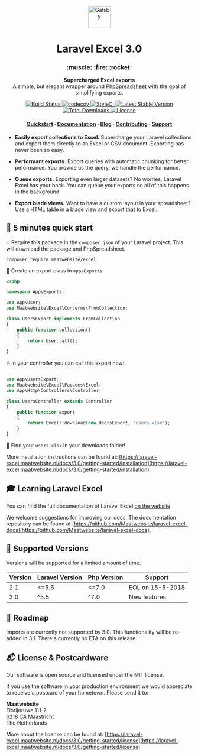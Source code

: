 <p align="center">
  <a href="https://laravel-excel.maatwebsite.nl">
    <img alt="Gatsby" src="https://user-images.githubusercontent.com/7728097/43683637-5822baf8-9890-11e8-8fa1-a41511257e17.png" width="60" />
  </a>
</p>

<h1 align="center">
  Laravel Excel 3.0
</h1>

<h3 align="center">
  :muscle: :fire: :rocket:
</h3>

<p align="center">
  <strong>Supercharged Excel exports</strong><br>
  A simple, but elegant wrapper around <a href="https://phpspreadsheet.readthedocs.io/">PhpSpreadsheet</a> with the goal of simplifying
exports. 
</p>

<p align="center">
  <a href="https://travis-ci.org/Maatwebsite/Laravel-Excel">
    <img src="https://travis-ci.org/Maatwebsite/Laravel-Excel.svg?branch=3.0" alt="Build Status">
  </a> 
  
  <a href="https://codecov.io/gh/Maatwebsite/Laravel-Excel">
    <img src="https://codecov.io/gh/Maatwebsite/Laravel-Excel/branch/3.0/graph/badge.svg" alt="codecov">
  </a> 
  
  <a href="https://styleci.io/repos/14259390">
    <img src="https://styleci.io/repos/14259390/shield?branch=3.0" alt="StyleCI">
  </a> 
  
   <a href="https://packagist.org/packages/maatwebsite/excel">
      <img src="https://poser.pugx.org/maatwebsite/excel/v/stable.png" alt="Latest Stable Version">
  </a> 
  
  <a href="https://packagist.org/packages/maatwebsite/excel">
      <img src="https://poser.pugx.org/maatwebsite/excel/downloads.png" alt="Total Downloads">
  </a> 
  
  <a href="https://packagist.org/packages/maatwebsite/excel">
    <img src="https://poser.pugx.org/maatwebsite/excel/license.png" alt="License">
  </a>
</p>

<h4 align="center">
  <a href="https://laravel-excel.maatwebsite.nl/docs/3.0/getting-started/installation">Quickstart</a>
  <span> · </span>
  <a href="https://laravel-excel.maatwebsite.nl/docs/3.0/export/basics">Documentation</a>
  <span> · </span>
  <a href="https://medium.com/@maatwebsite/laravel-excel-lessons-learned-7fee2812551">Blog</a>
  <span> · </span>
  <a href="https://laravel-excel.maatwebsite.nl/docs/3.0/getting-started/contributing">Contributing</a>
  <span> · </span>
  <a href="https://laravel-excel.maatwebsite.nl/docs/3.0/getting-started/support">Support</a>
</h4>

- **Easily export collections to Excel.** Supercharge your Laravel collections and export them directly to an Excel or CSV document. Exporting has never been so easy.

- **Performant exports.** Export queries with automatic chunking for better peformance. You provide us the query, we handle the performance.

- **Queue exports.** Exporting even larger datasets? No worries, Laravel Excel has your back. You can queue your exports so all of this happens in the background.

- **Export blade views.** Want to have a custom layout in your spreadsheet? Use a HTML table in a blade view and export that to Excel.

## :rocket: 5 minutes quick start

:bulb: Require this package in the `composer.json` of your Laravel project. This will download the package and PhpSpreadsheet.

```
composer require maatwebsite/excel
```

:muscle: Create an export class in `app/Exports`

```php
<?php

namespace App\Exports;

use App\User;
use Maatwebsite\Excel\Concerns\FromCollection;

class UsersExport implements FromCollection
{
    public function collection()
    {
        return User::all();
    }
}
```

:fire: In your controller you can call this export now:

```php

use App\UsersExport;
use Maatwebsite\Excel\Facades\Excel;
use App\Http\Controllers\Controller;

class UsersController extends Controller 
{
    public function export 
    {
        return Excel::download(new UsersExport, 'users.xlsx');
    }
}
```

:page_facing_up: Find your `users.xlsx` in your downloads folder!

More installation instructions can be found at: [https://laravel-excel.maatwebsite.nl/docs/3.0/getting-started/installation](https://laravel-excel.maatwebsite.nl/docs/3.0/getting-started/installation)

## 🎓 Learning Laravel Excel

You can find the full documentation of Laravel Excel [on the website](https://laravel-excel.maatwebsite.nl/).

We welcome suggestions for improving our docs. The documentation repository can be found at [https://github.com/Maatwebsite/laravel-excel-docs](https://github.com/Maatwebsite/laravel-excel-docs).

## :wrench: Supported Versions

Versions will be supported for a limited amount of time.

| Version | Laravel Version | Php Version | Support |
|---- |----|----|----|
| 2.1 | <=5.6 | <=7.0 | EOL on 15-5-2018 |
| 3.0 | ^5.5 |  ^7.0 | New features |

## :mag_right: Roadmap

Imports are currently not supported by 3.0. This functionality will be re-added in 3.1. There's currently no ETA on this release. 

## :mailbox_with_mail: License & Postcardware

Our software is open source and licensed under the MIT license.

If you use the software in your production environment we would appreciate to receive a postcard of your hometown. Please send it to:

**Maatwebsite**  
Florijnruwe 111-2  
6218 CA Maastricht  
The Netherlands  

More about the license can be found at: [https://laravel-excel.maatwebsite.nl/docs/3.0/getting-started/license](https://laravel-excel.maatwebsite.nl/docs/3.0/getting-started/license)
